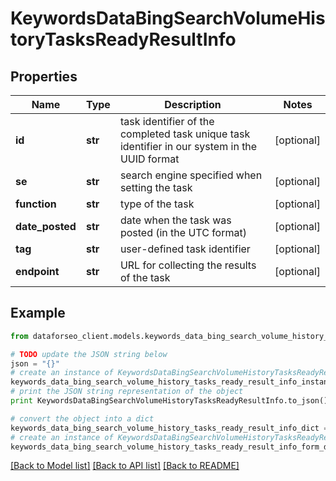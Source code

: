 # KeywordsDataBingSearchVolumeHistoryTasksReadyResultInfo


## Properties

Name | Type | Description | Notes
------------ | ------------- | ------------- | -------------
**id** | **str** | task identifier of the completed task unique task identifier in our system in the UUID format | [optional] 
**se** | **str** | search engine specified when setting the task | [optional] 
**function** | **str** | type of the task | [optional] 
**date_posted** | **str** | date when the task was posted (in the UTC format) | [optional] 
**tag** | **str** | user-defined task identifier | [optional] 
**endpoint** | **str** | URL for collecting the results of the task | [optional] 

## Example

```python
from dataforseo_client.models.keywords_data_bing_search_volume_history_tasks_ready_result_info import KeywordsDataBingSearchVolumeHistoryTasksReadyResultInfo

# TODO update the JSON string below
json = "{}"
# create an instance of KeywordsDataBingSearchVolumeHistoryTasksReadyResultInfo from a JSON string
keywords_data_bing_search_volume_history_tasks_ready_result_info_instance = KeywordsDataBingSearchVolumeHistoryTasksReadyResultInfo.from_json(json)
# print the JSON string representation of the object
print KeywordsDataBingSearchVolumeHistoryTasksReadyResultInfo.to_json()

# convert the object into a dict
keywords_data_bing_search_volume_history_tasks_ready_result_info_dict = keywords_data_bing_search_volume_history_tasks_ready_result_info_instance.to_dict()
# create an instance of KeywordsDataBingSearchVolumeHistoryTasksReadyResultInfo from a dict
keywords_data_bing_search_volume_history_tasks_ready_result_info_form_dict = keywords_data_bing_search_volume_history_tasks_ready_result_info.from_dict(keywords_data_bing_search_volume_history_tasks_ready_result_info_dict)
```
[[Back to Model list]](../README.md#documentation-for-models) [[Back to API list]](../README.md#documentation-for-api-endpoints) [[Back to README]](../README.md)


